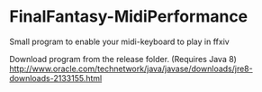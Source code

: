 # FinalFantasy-MidiPerformance
Small program to enable your midi-keyboard to play in ffxiv

Download program from the release folder. (Requires Java 8)
http://www.oracle.com/technetwork/java/javase/downloads/jre8-downloads-2133155.html
